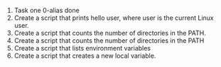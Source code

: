 1. Task one 0-alias done
2. Create a script that prints hello user, where user is the current Linux user.
3. Create a script that counts the number of directories in the PATH.
4. Create a script that counts the number of directories in the PATH
5. Create a script that lists environment variables
6. Create a script that creates a new local variable.
